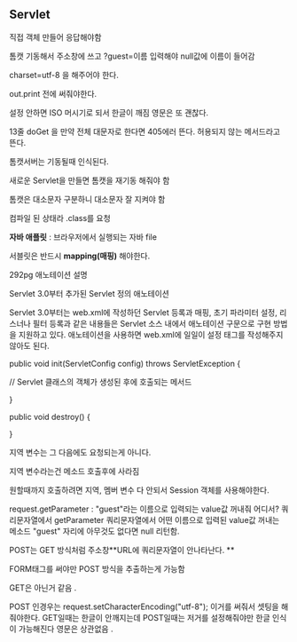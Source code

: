 ## Servlet 

직접 객체 만들어 응답해야함 

톰캣 기동해서 주소창에 쓰고 ?guest=이름 입력해야 null값에 이름이 들어감 

charset=utf-8  을 해주어야 한다. 

out.print 전에 써줘야한다. 

설정 안하면 ISO 머시기로 되서 한글이 깨짐 영문은 또 괜찮다. 



13줄 doGet 을 만약 전체 대문자로 한다면 405에러 뜬다. 허용되지 않는 메서드라고 뜬다. 

톰캣서버는 기동될때 인식된다. 

새로운 Servlet을 만들면 톰캣을 재기동 해줘야 함

톰캣은 대소문자 구분하니 대소문자 잘 지켜야 함 

컴파일 된 상태라 .class를 요청

**자바 애플릿** : 브라우저에서 실행되는 자바 file 

서블릿은 반드시 **mapping(매핑)** 해야한다.

292pg 애노테이션 설명  

Servlet 3.0부터 추가된 Servlet 정의 애노테이션

Servlet 3.0부터는 web.xml에 작성하던 Servlet 등록과 매핑, 초기 파라미터 설정, 리스너나 필터 등록과 같은 내용들은 Servlet 소스 내에서 애노테이션 구문으로 구현 방법을 지원하고 있다. 애노테이션을 사용하면 web.xml에 일일이 설정 태그를 작성해주지 않아도 된다. 

public void init(ServletConfig config) throws ServletException {

   // Servlet 클래스의 객체가 생성된 후에 호출되는 메서드

}

public void destroy() {

}



지역 변수는 그 다음에도 요청되는게 아니다.

지역 변수라는건 메소드 호출후에 사라짐

원할때까지 호출하려면 지역, 멤버 변수 다 안되서 Session 객체를 사용해야한다. 

request.getParameter : "guest"라는 이름으로 입력되는 value값 꺼내줘 어디서? 쿼리문자열에서 getParameter 쿼리문자열에서 어떤 이름으로 입력된 value값 꺼내는 메소드 "guest" 자리에 아무것도 없다면 null 리턴함. 

POST는 GET 방식처럼 주소창**URL에 쿼리문자열이 안나타난다. **

FORM태그를 써야만 POST 방식을 추출하는게 가능함 

GET은 아닌거 같음 .

POST 인경우는 request.setCharacterEncoding("utf-8"); 이거를 써줘서 셋팅을 해줘야한다. GET일때는 한글이 안깨지는데 POST일때는 저거를 설정해줘야만 한글 인식이 가능해진다 영문은 상관없음 .

